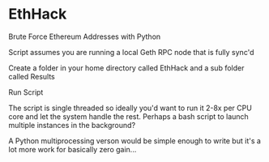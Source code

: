 # EthHack
Brute Force Ethereum Addresses with Python

Script assumes you are running a local Geth RPC node that is fully sync'd

Create a folder in your home directory called EthHack and a sub folder called Results

Run Script

The script is single threaded so ideally you'd want to run it 2-8x per CPU core and let the system handle the rest. Perhaps a bash script to launch multiple instances in the background?

A Python multiprocessing verson would be simple enough to write but it's a lot more work for basically zero gain...
